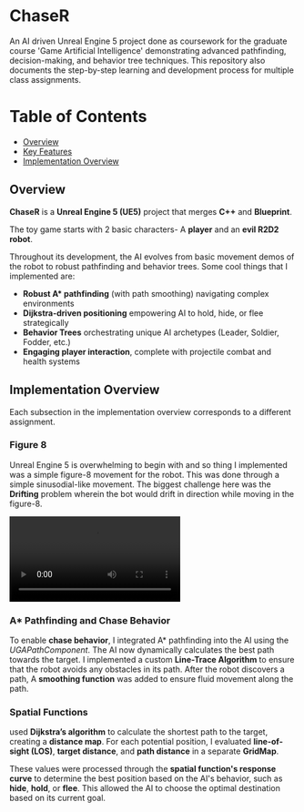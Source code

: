 # ChaseR

An AI driven Unreal Engine 5 project done as coursework for the graduate course 'Game Artificial Intelligence' demonstrating advanced pathfinding, decision-making, and behavior tree techniques. This repository also documents the step-by-step learning and development process for multiple class assignments.


# Table of Contents

-   [Overview](#overview)
-   [Key Features](#key-features)
-   [Implementation Overview](#implementation-overview)


## Overview

**ChaseR** is a  **Unreal Engine 5 (UE5)** project that merges **C++** and **Blueprint**.

  The toy game starts with 2 basic characters- A **player** and an **evil R2D2 robot**. 

Throughout its development, the AI evolves from basic movement demos  of the robot to robust pathfinding and behavior trees. Some cool things that I implemented are:

- **Robust A\* pathfinding** (with path smoothing) navigating complex environments  
- **Dijkstra-driven positioning** empowering AI to hold, hide, or flee strategically  
- **Behavior Trees** orchestrating unique AI archetypes (Leader, Soldier, Fodder, etc.)  
- **Engaging player interaction**, complete with projectile combat and health systems  


## Implementation Overview

Each subsection in the implementation overview corresponds to a different assignment.

### Figure 8
Unreal Engine 5 is overwhelming to begin with and so thing I implemented was a simple figure-8 movement for the robot.  This was done through a simple sinusodial-like movement. The biggest challenge here was the **Drifting** problem wherein the bot would drift in direction while moving in the figure-8.

![Figure 8](https://github.com/Mrigankkh/ChaseR/blob/main/github_assets/Github_figure8.mov)

### A* Pathfinding and Chase Behavior
To enable **chase behavior**, I integrated A* pathfinding into the AI using the *UGAPathComponent*. The AI now dynamically calculates the best path towards the target. I implemented a custom **Line-Trace Algorithm** to ensure that the robot avoids any obstacles in its path. After the robot discovers a path, A **smoothing function** was added to ensure fluid movement along the path.

### Spatial Functions

used **Dijkstra’s algorithm** to calculate the shortest path to the target, creating a **distance map**. For each potential position, I evaluated **line-of-sight (LOS)**, **target distance**, and **path distance** in a separate **GridMap**.

These values were processed through the **spatial function's response curve** to determine the best position based on the AI's behavior, such as **hide**, **hold**, or **flee**. This allowed the AI to choose the optimal destination based on its current goal.
